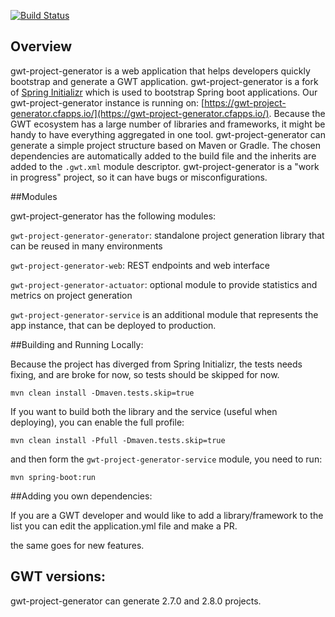 [![Build Status](https://travis-ci.org/gwidgets/gwt-project-generator.svg?branch=master)](https://travis-ci.org/gwidgets/gwt-project-generator)


## Overview

gwt-project-generator is a web application that helps developers quickly bootstrap and generate a GWT application. gwt-project-generator is a fork of [Spring Initializr](https://github.com/spring-io/initializr) which is used to bootstrap Spring boot applications. Our gwt-project-generator instance is running on: [https://gwt-project-generator.cfapps.io/](https://gwt-project-generator.cfapps.io/). Because the GWT ecosystem has a large number of libraries and frameworks, it might be handy to have everything aggregated in one tool. gwt-project-generator can generate a simple project structure based on Maven or Gradle. The chosen dependencies are automatically added to the build file and the inherits are added to the `.gwt.xml` module descriptor. gwt-project-generator is a "work in progress" project, so it can have bugs or misconfigurations. 

##Modules

gwt-project-generator has the following modules:

`gwt-project-generator-generator`: standalone project generation library that can be reused in many environments 

`gwt-project-generator-web`: REST endpoints and web interface

`gwt-project-generator-actuator`: optional module to provide statistics and metrics on project generation

`gwt-project-generator-service` is an additional module that represents the app instance, that can be deployed to production. 


##Building and Running Locally: 

Because the project has diverged from Spring Initializr, the tests needs fixing, and are broke for now, so tests should be skipped for now. 

`mvn clean install -Dmaven.tests.skip=true`

If you want to build both the library and the service (useful when deploying), you can enable the full profile:

`mvn clean install -Pfull -Dmaven.tests.skip=true`

and then form the `gwt-project-generator-service` module, you need to run: 

`mvn spring-boot:run`

##Adding you own dependencies:

If you are a GWT developer and would like to add a library/framework to the list you can edit the application.yml file and make a PR. 

the same goes for new features. 


## GWT versions:

gwt-project-generator can generate 2.7.0 and 2.8.0 projects. 


